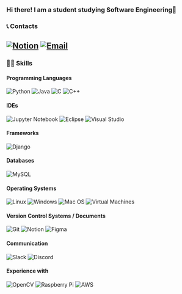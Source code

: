 ### Hi there! I am a student studying Software Engineering👋

### 📞 Contacts

[![Notion](https://img.shields.io/badge/Notion-Page-1a73e8?logo=notion&logoColor=white&style=for-the-badge)](https://326eunjin.notion.site)
[![Email](https://img.shields.io/badge/Email-Contact-red?logo=mail.ru&logoColor=white&style=for-the-badge)](mailto:326eunjin@naver.com)
---
<!---### 💯 Stats
<p>
  <img height="180em" src="https://github-readme-stats.vercel.app/api?username=326eunjin&show_icons=true&include_all_commits=true&theme=default&bg_color=ffffff">
  <img height="180em" src="https://github-readme-stats.vercel.app/api/top-langs/?username=326eunjin&layout=compact&theme=default&bg_color=ffffff">
</p>


[![Solved.ac 프로필](http://mazassumnida.wtf/api/v2/generate_badge?boj=326eunjin)](https://solved.ac/326eunjin)

--- -->
### 👩‍💻 Skills
#### Programming Languages
![Python](https://img.shields.io/badge/Python-3776AB?logo=python&logoColor=white&style=for-the-badge) ![Java](https://img.shields.io/badge/Java-007396?logo=java&logoColor=white&style=for-the-badge) ![C](https://img.shields.io/badge/C-00599C?logo=c&logoColor=white&style=for-the-badge) ![C++](https://img.shields.io/badge/C++-00599C?logo=c%2B%2B&logoColor=white&style=for-the-badge)

#### IDEs
![Jupyter Notebook](https://img.shields.io/badge/Jupyter%20Notebook-F37626?logo=jupyter&logoColor=white&style=for-the-badge) ![Eclipse](https://img.shields.io/badge/Eclipse-2C2255?logo=eclipse&logoColor=white&style=for-the-badge) ![Visual Studio](https://img.shields.io/badge/Visual%20Studio-5C2D91?logo=visual%20studio&logoColor=white&style=for-the-badge)

#### Frameworks
![Django](https://img.shields.io/badge/Django-092E20?logo=django&logoColor=white&style=for-the-badge)

#### Databases
![MySQL](https://img.shields.io/badge/MySQL-4479A1?logo=mysql&logoColor=white&style=for-the-badge)

#### Operating Systems
![Linux](https://img.shields.io/badge/Linux-FCC624?logo=linux&logoColor=black&style=for-the-badge) ![Windows](https://img.shields.io/badge/Windows-0078D6?logo=windows&logoColor=white&style=for-the-badge) ![Mac OS](https://img.shields.io/badge/Mac%20OS-999999?logo=apple&logoColor=white&style=for-the-badge) ![Virtual Machines](https://img.shields.io/badge/Virtual%20Machines-183A61?logo=vmware&logoColor=white&style=for-the-badge)

#### Version Control Systems / Documents
![Git](https://img.shields.io/badge/Git-F05032?logo=git&logoColor=white&style=for-the-badge) ![Notion](https://img.shields.io/badge/Notion-000000?logo=notion&logoColor=white&style=for-the-badge) ![Figma](https://img.shields.io/badge/Figma-F24E1E?logo=figma&logoColor=white&style=for-the-badge)

#### Communication
![Slack](https://img.shields.io/badge/Slack-4A154B?logo=slack&logoColor=white&style=for-the-badge) ![Discord](https://img.shields.io/badge/Discord-5865F2?logo=discord&logoColor=white&style=for-the-badge)

#### Experience with
![OpenCV](https://img.shields.io/badge/OpenCV-5C3EE8?logo=opencv&logoColor=white&style=for-the-badge) ![Raspberry Pi](https://img.shields.io/badge/Raspberry%20Pi-C51A4A?logo=raspberry%20pi&logoColor=white&style=for-the-badge) ![
AWS](https://img.shields.io/badge/AWS-232F3E?logo=amazon%20aws&logoColor=white&style=for-the-badge)


